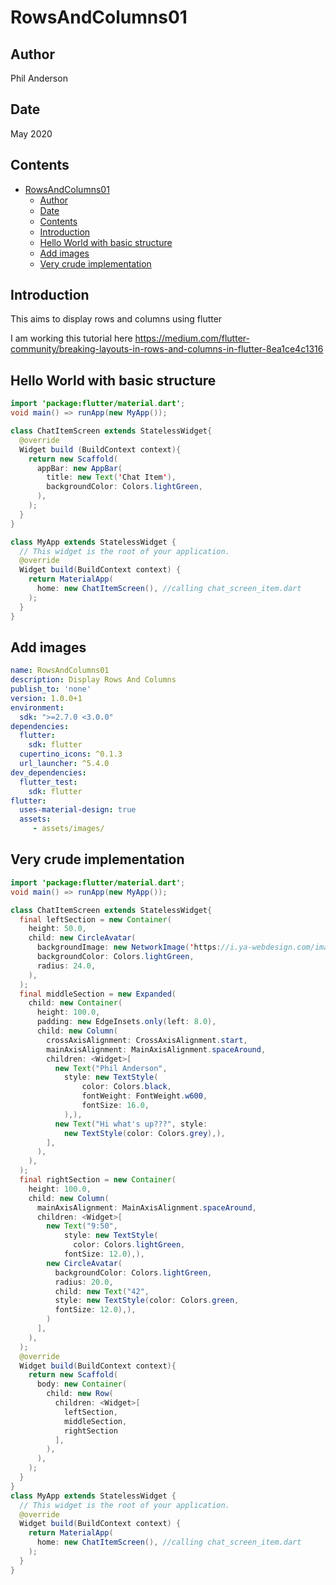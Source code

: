# RowsAndColumns01

## Author

Phil Anderson

## Date

May 2020

## Contents

- [RowsAndColumns01](#rowsandcolumns01)
  - [Author](#author)
  - [Date](#date)
  - [Contents](#contents)
  - [Introduction](#introduction)
  - [Hello World with basic structure](#hello-world-with-basic-structure)
  - [Add images](#add-images)
  - [Very crude implementation](#very-crude-implementation)

## Introduction

This aims to display rows and columns using flutter

I am working this tutorial here https://medium.com/flutter-community/breaking-layouts-in-rows-and-columns-in-flutter-8ea1ce4c1316


## Hello World with basic structure

```java
import 'package:flutter/material.dart';
void main() => runApp(new MyApp());

class ChatItemScreen extends StatelessWidget{
  @override 
  Widget build (BuildContext context){
    return new Scaffold(
      appBar: new AppBar(
        title: new Text('Chat Item'),
        backgroundColor: Colors.lightGreen,
      ),
    );
  }
}

class MyApp extends StatelessWidget {
  // This widget is the root of your application.
  @override
  Widget build(BuildContext context) {
    return MaterialApp(
      home: new ChatItemScreen(), //calling chat_screen_item.dart
    );
  }
}
```

## Add images

```yaml
name: RowsAndColumns01
description: Display Rows And Columns
publish_to: 'none' 
version: 1.0.0+1
environment:
  sdk: ">=2.7.0 <3.0.0"
dependencies:
  flutter:
    sdk: flutter
  cupertino_icons: ^0.1.3
  url_launcher: ^5.4.0
dev_dependencies:
  flutter_test:
    sdk: flutter
flutter:
  uses-material-design: true
  assets:
     - assets/images/
```


## Very crude implementation

```java
import 'package:flutter/material.dart';
void main() => runApp(new MyApp());

class ChatItemScreen extends StatelessWidget{
  final leftSection = new Container(
    height: 50.0,
    child: new CircleAvatar(
      backgroundImage: new NetworkImage('https://i.ya-webdesign.com/images/avatar-png-1.png'),
      backgroundColor: Colors.lightGreen,
      radius: 24.0,
    ),
  );
  final middleSection = new Expanded(
    child: new Container(
      height: 100.0,
      padding: new EdgeInsets.only(left: 8.0),
      child: new Column(
        crossAxisAlignment: CrossAxisAlignment.start,
        mainAxisAlignment: MainAxisAlignment.spaceAround,
        children: <Widget>[
          new Text("Phil Anderson",
            style: new TextStyle(
                color: Colors.black,
                fontWeight: FontWeight.w600,
                fontSize: 16.0,
            ),),
          new Text("Hi what's up???", style:
            new TextStyle(color: Colors.grey),),
        ],
      ),
    ),
  );
  final rightSection = new Container(
    height: 100.0,
    child: new Column(
      mainAxisAlignment: MainAxisAlignment.spaceAround,
      children: <Widget>[
        new Text("9:50",
            style: new TextStyle(
              color: Colors.lightGreen,
            fontSize: 12.0),),
        new CircleAvatar(
          backgroundColor: Colors.lightGreen,
          radius: 20.0,
          child: new Text("42",
          style: new TextStyle(color: Colors.green,
          fontSize: 12.0),),
        )
      ],
    ),
  );
  @override 
  Widget build(BuildContext context){
    return new Scaffold(
      body: new Container(
        child: new Row(
          children: <Widget>[
            leftSection,
            middleSection,
            rightSection
          ],
        ),
      ),
    );
  }
}
class MyApp extends StatelessWidget {
  // This widget is the root of your application.
  @override
  Widget build(BuildContext context) {
    return MaterialApp(
      home: new ChatItemScreen(), //calling chat_screen_item.dart
    );
  }
}
```

